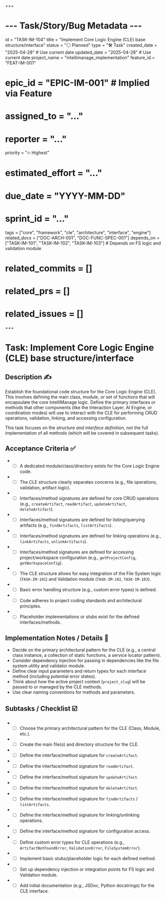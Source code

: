 +++
# --- Task/Story/Bug Metadata ---
id = "TASK-IM-104"
title = "Implement Core Logic Engine (CLE) base structure/interface"
status = "⚪️ Planned"
type = "🛠️ Task"
created_date = "2025-04-28" # Use current date
updated_date = "2025-04-28" # Use current date
project_name = "intellimanage_implementation"
feature_id = "FEAT-IM-001"
# epic_id = "EPIC-IM-001" # Implied via Feature
# assigned_to = "..."
# reporter = "..."
priority = "🔥 Highest"
# estimated_effort = "..."
# due_date = "YYYY-MM-DD"
# sprint_id = "..."
tags = ["core", "framework", "cle", "architecture", "interface", "engine"]
related_docs = ["DOC-ARCH-001", "DOC-FUNC-SPEC-001"]
depends_on = ["TASK-IM-101", "TASK-IM-102", "TASK-IM-103"] # Depends on FS logic and validation module
# related_commits = []
# related_prs = []
# related_issues = []
+++

# Task: Implement Core Logic Engine (CLE) base structure/interface

## Description ✍️

Establish the foundational code structure for the Core Logic Engine (CLE). This involves defining the main class, module, or set of functions that will encapsulate the core IntelliManage logic. Define the primary interfaces or methods that other components (like the Interaction Layer, AI Engine, or coordination modes) will use to interact with the CLE for performing CRUD operations, validation, linking, and accessing configuration.

This task focuses on the *structure and interface definition*, not the full implementation of all methods (which will be covered in subsequent tasks).

## Acceptance Criteria ✅

*   - [ ] A dedicated module/class/directory exists for the Core Logic Engine code.
*   - [ ] The CLE structure clearly separates concerns (e.g., file operations, validation, artifact logic).
*   - [ ] Interfaces/method signatures are defined for core CRUD operations (e.g., `createArtifact`, `readArtifact`, `updateArtifact`, `deleteArtifact`).
*   - [ ] Interfaces/method signatures are defined for listing/querying artifacts (e.g., `findArtifacts`, `listArtifacts`).
*   - [ ] Interfaces/method signatures are defined for linking operations (e.g., `linkArtifacts`, `unlinkArtifacts`).
*   - [ ] Interfaces/method signatures are defined for accessing project/workspace configuration (e.g., `getProjectConfig`, `getWorkspaceConfig`).
*   - [ ] The CLE structure allows for easy integration of the File System logic (`TASK-IM-101`) and Validation module (`TASK-IM-102`, `TASK-IM-103`).
*   - [ ] Basic error handling structure (e.g., custom error types) is defined.
*   - [ ] Code adheres to project coding standards and architectural principles.
*   - [ ] Placeholder implementations or stubs exist for the defined interfaces/methods.

## Implementation Notes / Details 📝

*   Decide on the primary architectural pattern for the CLE (e.g., a central class instance, a collection of static functions, a service locator pattern).
*   Consider dependency injection for passing in dependencies like the file system utility and validator module.
*   Define clear input parameters and return types for each interface method (including potential error states).
*   Think about how the active project context (`project_slug`) will be passed to or managed by the CLE methods.
*   Use clear naming conventions for methods and parameters.

## Subtasks / Checklist ☑️

*   - [ ] Choose the primary architectural pattern for the CLE (Class, Module, etc.).
*   - [ ] Create the main file(s) and directory structure for the CLE.
*   - [ ] Define the interface/method signature for `createArtifact`.
*   - [ ] Define the interface/method signature for `readArtifact`.
*   - [ ] Define the interface/method signature for `updateArtifact`.
*   - [ ] Define the interface/method signature for `deleteArtifact`.
*   - [ ] Define the interface/method signature for `findArtifacts` / `listArtifacts`.
*   - [ ] Define the interface/method signature for linking/unlinking operations.
*   - [ ] Define the interface/method signature for configuration access.
*   - [ ] Define custom error types for CLE operations (e.g., `ArtifactNotFoundError`, `ValidationError`, `FileSystemError`).
*   - [ ] Implement basic stubs/placeholder logic for each defined method.
*   - [ ] Set up dependency injection or integration points for FS logic and Validation module.
*   - [ ] Add initial documentation (e.g., JSDoc, Python docstrings) for the CLE interface.
